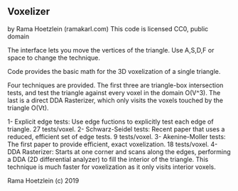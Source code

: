 

Voxelizer
------------------------------------------------
by Rama Hoetzlein (ramakarl.com)
This code is licensed CC0, public domain

The interface lets you move the vertices of the triangle.
Use A,S,D,F or space to change the technique.

Code provides the basic math for the 3D voxelization of a single triangle.

Four techniques are provided. The first three are triangle-box intersection tests, and test the triangle against every voxel in the domain O(V^3). The last is a direct DDA Rasterizer, which only visits the voxels touched by the triangle O(Vt).

1- Explicit edge tests: Use edge fuctions to explicitly test each edge of triangle. 27 tests/voxel.
2- Schwarz-Seidel tests: Recent paper that uses a reduced, efficient set of edge tests. 9 tests/voxel.
3- Akenine-Moller tests: The first paper to provide efficient, exact voxelization. 18 tests/voxel.
4- DDA Rasterizer: Starts at one corner and scans along the edges, performing a DDA (2D differential analyzer) to fill the interior of the triangle. This technique is much faster for voxelization as it only visits interior voxels.

Rama Hoetzlein (c) 2019

